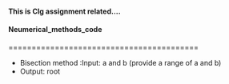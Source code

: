 #### This is Clg assignment related....
#### Neumerical_methods_code
=========================================
* Bisection method :Input: a and b (provide a range of a and b) 
* Output: root

